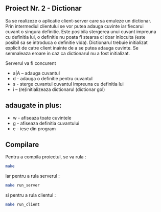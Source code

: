 ## Proiect Nr. 2 - Dictionar

Sa se realizeze o aplicatie client-server care sa emuleze un dictionar.     \
Prin intermediul clientului se vor putea adauga cuvinte iar fiecarui        \
cuvant o singura definitie. Este posibila stergerea unui cuvant impreuna    \
cu definitia lui, o definitie nu poata fi stearsa ci doar inlocuita (este   \
posibil sa se introduca o definitie vida). Dictionarul trebuie initializat  \
explicit de catre client inainte de a se putea adauga cuvinte. Se           \
semnaleaza eroare in caz ca dictionarul nu a fost initializat.

Serverul va fi concurent

- a|A     <cuvant>      –   adauga cuvantul <cuvant>
- d       <cuvant>      -   adauga o definitie pentru cuvantul <cuvant>
- s       <cuvant>      -   sterge cuvantul cuvantul <cuvant> impreuna cu definitia lui
- i                     –   (re)initializeaza dictionarul (dictionar gol)

## adaugate in plus:
- w       <cuvant>      -   afiseaza toate cuvintele
- g       <cuvant>      -   afiseaza definitia cuvantului <cuvant>
- e                     -   iese din program

## Compilare

Pentru a compila proiectul, se va rula :
``` bash
make
```

Iar pentru a rula serverul :
``` bash
make run_server
```
si pentru a rula clientul :
``` bash
make run_client
```